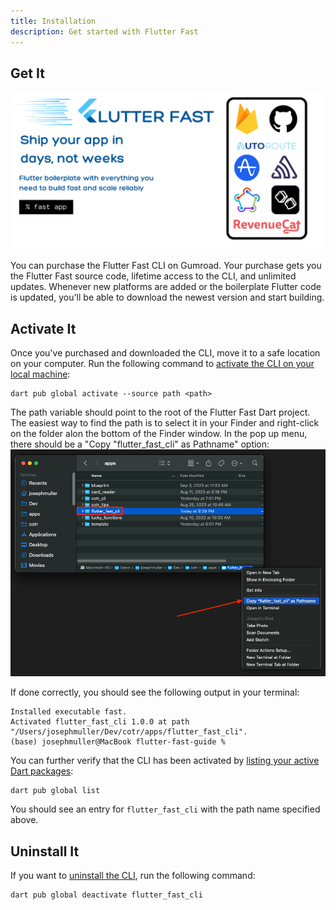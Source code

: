 ```yaml
---
title: Installation
description: Get started with Flutter Fast
---
```

## Get It
![Flutter Fast product](../../../assets/ff-product.png)

You can purchase the Flutter Fast CLI on Gumroad. Your purchase gets you the Flutter Fast source code, lifetime access to the CLI, and unlimited updates. Whenever new platforms are added or the boilerplate Flutter code is updated, you'll be able to download the newest version and start building.

## Activate It
Once you've purchased and downloaded the CLI, move it to a safe location on your computer. Run the following command to [activate the CLI on your local machine](https://dart.dev/tools/pub/cmd/pub-global#activating-a-package-on-your-local-machine):
```
dart pub global activate --source path <path>
```
The path variable should point to the root of the Flutter Fast Dart project. The easiest way to find the path is to select it in your Finder and right-click on the folder alon the bottom of the Finder window. In the pop up menu, there should be a "Copy "flutter_fast_cli" as Pathname" option:
![Flutter Fast Pathname](../../../assets/flutter_fast_path.png)

If done correctly, you should see the following output in your terminal:
```
Installed executable fast.
Activated flutter_fast_cli 1.0.0 at path "/Users/josephmuller/Dev/cotr/apps/flutter_fast_cli".
(base) josephmuller@MacBook flutter-fast-guide %
```

You can further verify that the CLI has been activated by [listing your active Dart packages](https://dart.dev/tools/pub/cmd/pub-global#listing-active-packages):
```
dart pub global list
```

You should see an entry for `flutter_fast_cli` with the path name specified above.

## Uninstall It
If you want to [uninstall the CLI](https://dart.dev/tools/pub/cmd/pub-global#deactivating-a-package), run the following command:
```
dart pub global deactivate flutter_fast_cli
```